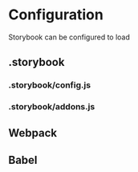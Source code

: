 # Configuration
Storybook can be configured to load

## .storybook

### .storybook/config.js

### .storybook/addons.js

## Webpack

## Babel
